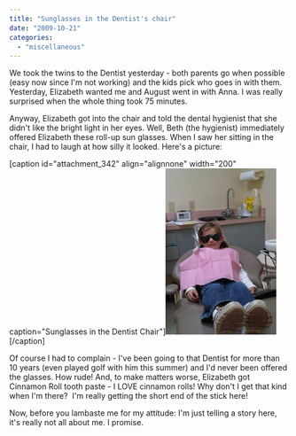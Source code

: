 ```yaml
---
title: "Sunglasses in the Dentist's chair"
date: "2009-10-21"
categories: 
  - "miscellaneous"
---
```


We took the twins to the Dentist yesterday - both parents go when possible (easy now since I'm not working) and the kids pick who goes in with them. Yesterday, Elizabeth wanted me and August went in with Anna. I was really surprised when the whole thing took 75 minutes.

Anyway, Elizabeth got into the chair and told the dental hygienist that she didn't like the bright light in her eyes. Well, Beth (the hygienist) immediately offered Elizabeth these roll-up sun glasses. When I saw her sitting in the chair, I had to laugh at how silly it looked. Here's a picture:

\[caption id="attachment\_342" align="alignnone" width="200" caption="Sunglasses in the Dentist Chair"\]![Sunglasses in the Dentist Chair](images/Elizabeth-dentist-chair-cropped-200x300.jpg "Sunglasses in the Dentist Chair")\[/caption\]

Of course I had to complain - I've been going to that Dentist for more than 10 years (even played golf with him this summer) and I'd never been offered the glasses. How rude! And, to make matters worse, Elizabeth got Cinnamon Roll tooth paste - I LOVE cinnamon rolls! Why don't I get that kind when I'm there?  I'm really getting the short end of the stick here!

Now, before you lambaste me for my attitude: I'm just telling a story here, it's really not all about me. I promise.
